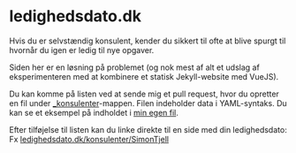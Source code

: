 # ledighedsdato.dk

Hvis du er selvstændig konsulent, kender du sikkert til ofte at blive spurgt til hvornår du igen er ledig til nye opgaver.

Siden her er en løsning på problemet (og nok mest af alt et udslag af eksperimenteren med at kombinere et statisk Jekyll-website med VueJS).

Du kan komme på listen ved at sende mig et pull request, hvor du opretter en fil under [_konsulenter](https://github.com/simontjell/ledighedsdato/tree/main/_konsulenter)-mappen. Filen indeholder data i YAML-syntaks. Du kan se et eksempel på indholdet i [min egen fil](https://github.com/simontjell/ledighedsdato/blob/main/_konsulenter/SimonTjell.md?plain=1).

Efter tilføjelse til listen kan du linke direkte til en side med din ledighedsdato:
Fx [ledighedsdato.dk/konsulenter/SimonTjell](https://ledighedsdato.dk/konsulenter/SimonTjell)
